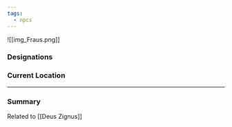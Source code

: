 ```yaml
---
tags:
  - npcs
---
```

![[img_Fraus.png]]
### Designations


### Current Location


___
### Summary
Related to [[Deus Zignus]]